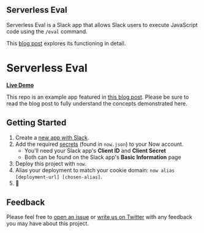 ## Serverless Eval
Serverless Eval is a Slack app that allows Slack users to execute JavaScript
code using the `/eval` command.

This [blog post](https://zeit.co/blog/slack-apps-with-now) explores its functioning
in detail.

# Serverless Eval

**[Live Demo](https://serverless-eval.now.sh/)**

This repo is an example app featured in [this blog post](https://zeit.co/blog/slack-apps-with-now). Please be sure to read the blog post to fully understand the concepts demonstrated here.

## Getting Started

1. Create a [new app with Slack](https://api.slack.com/apps?new_app=1).
2. Add the required [secrets](https://zeit.co/docs/v2/deployments/environment-variables-and-secrets/) (found in `now.json`) to your Now account.
   - You'll need your Slack app's **Client ID** and **Client Secret**
   - Both can be found on the Slack app's **Basic Information** page
3. Deploy this project with `now`.
4. Alias your deployment to match your cookie domain: `now alias [deployment-url] [chosen-alias]`.
5. 🎉

## Feedback

Please feel free to [open an issue](https://github.com/zeit/now-examples/issues) or [write us on Twitter](https://twitter.com/zeithq) with any feedback you may have about this project.
